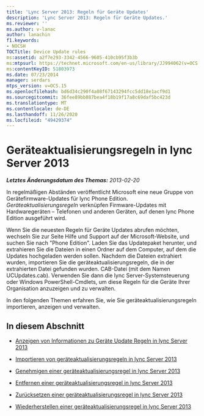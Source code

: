 ```yaml
---
title: 'Lync Server 2013: Regeln für Geräte Updates'
description: 'Lync Server 2013: Regeln für Geräte Updates.'
ms.reviewer: ''
ms.author: v-lanac
author: lanachin
f1.keywords:
- NOCSH
TOCTitle: Device Update rules
ms:assetid: a2f7e293-3342-4566-9605-410cb95f3b3b
ms:mtpsurl: https://technet.microsoft.com/en-us/library/JJ994062(v=OCS.15)
ms:contentKeyID: 51803973
ms.date: 07/23/2014
manager: serdars
mtps_version: v=OCS.15
ms.openlocfilehash: bd6d34c290f4a08f67143294fcc5dd18e1acf9d1
ms.sourcegitcommit: 36fee89bb887bea4f18b19f17a8c69daf5bc423d
ms.translationtype: MT
ms.contentlocale: de-DE
ms.lasthandoff: 11/26/2020
ms.locfileid: "49429374"
---
```

# <a name="device-update-rules-in-lync-server-2013"></a>Geräteaktualisierungsregeln in lync Server 2013

<div data-xmlns="http://www.w3.org/1999/xhtml">

<div class="topic" data-xmlns="http://www.w3.org/1999/xhtml" data-msxsl="urn:schemas-microsoft-com:xslt" data-cs="https://msdn.microsoft.com/">

<div data-asp="https://msdn2.microsoft.com/asp">



</div>

<div id="mainSection">

<div id="mainBody">

<span> </span>

_**Letztes Änderungsdatum des Themas:** 2013-02-20_

In regelmäßigen Abständen veröffentlicht Microsoft eine neue Gruppe von Gerätefirmware-Updates für lync Phone Edition. *Geräteaktualisierungsregeln* verknüpfen Firmware-Updates mit Hardwaregeräten – Telefonen und anderen Geräten, auf denen lync Phone Edition ausgeführt wird.

Wenn Sie die neuesten Regeln für Geräte Updates abrufen möchten, wechseln Sie zur Seite Hilfe und Support auf der Microsoft-Website, und suchen Sie nach "Phone Edition". Laden Sie das Updatepaket herunter, und extrahieren Sie die Dateien in einen Ordner auf dem Computer, auf dem die Updates hochgeladen werden sollen. Nachdem die Dateien extrahiert wurden, importieren Sie die geräteaktualisierungsregeln, die in der extrahierten Datei gefunden wurden. CAB-Datei (mit dem Namen UCUpdates.cab). Verwenden Sie dann die lync Server-Systemsteuerung oder Windows PowerShell-Cmdlets, um diese Regeln für die Geräte Ihrer Organisation anzuzeigen und zu verwalten.

In den folgenden Themen erfahren Sie, wie Sie geräteaktualisierungsregeln importieren, anzeigen und verwalten.

<div>

## <a name="in-this-section"></a>In diesem Abschnitt

  - [Anzeigen von Informationen zu Geräte Update Regeln in lync Server 2013](lync-server-2013-view-information-about-device-update-rules.md)

  - [Importieren von geräteaktualisierungsregeln in lync Server 2013](lync-server-2013-import-device-update-rules.md)

  - [Genehmigen einer geräteaktualisierungsregel in lync Server 2013](lync-server-2013-approve-a-device-update-rule.md)

  - [Entfernen einer geräteaktualisierungsregel in lync Server 2013](lync-server-2013-remove-a-device-update-rule.md)

  - [Zurücksetzen einer geräteaktualisierungsregel in lync Server 2013](lync-server-2013-reset-a-device-update-rule.md)

  - [Wiederherstellen einer geräteaktualisierungsregel in lync Server 2013](lync-server-2013-restore-a-device-update-rule.md)

</div>

</div>

<span> </span>

</div>

</div>

</div>

